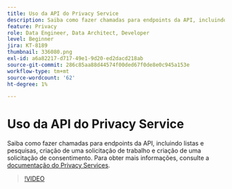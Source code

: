 ```yaml
---
title: Uso da API do Privacy Service
description: Saiba como fazer chamadas para endpoints da API, incluindo listas e pesquisas, criação de uma solicitação de trabalho e criação de uma solicitação de consentimento.
feature: Privacy
role: Data Engineer, Data Architect, Developer
level: Beginner
jira: KT-8189
thumbnail: 336080.png
exl-id: a6a82217-d717-49e1-9d20-ed2dacd218ab
source-git-commit: 286c85aa88d44574f00ded67f0de8e0c945a153e
workflow-type: tm+mt
source-wordcount: '62'
ht-degree: 1%

---
```



# Uso da API do Privacy Service

Saiba como fazer chamadas para endpoints da API, incluindo listas e pesquisas, criação de uma solicitação de trabalho e criação de uma solicitação de consentimento. Para obter mais informações, consulte a [documentação do Privacy Services](https://experienceleague.adobe.com/docs/experience-platform/privacy/home.html?lang=pt-BR).

>[!VIDEO](https://video.tv.adobe.com/v/3448878?learn=on&enablevpops&captions=por_br)
